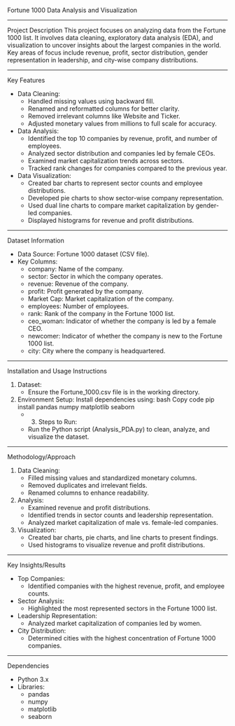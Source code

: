 ﻿Fortune 1000 Data Analysis and Visualization
____________________________________________________________________________
Project Description
This project focuses on analyzing data from the Fortune 1000 list. It involves data cleaning, exploratory data analysis (EDA), and visualization to uncover insights about the largest companies in the world. Key areas of focus include revenue, profit, sector distribution, gender representation in leadership, and city-wise company distributions.
________________


Key Features
* Data Cleaning:
   * Handled missing values using backward fill.
   * Renamed and reformatted columns for better clarity.
   * Removed irrelevant columns like Website and Ticker.
   * Adjusted monetary values from millions to full scale for accuracy.
* Data Analysis:
   * Identified the top 10 companies by revenue, profit, and number of employees.
   * Analyzed sector distribution and companies led by female CEOs.
   * Examined market capitalization trends across sectors.
   * Tracked rank changes for companies compared to the previous year.
* Data Visualization:
   * Created bar charts to represent sector counts and employee distributions.
   * Developed pie charts to show sector-wise company representation.
   * Used dual line charts to compare market capitalization by gender-led companies.
   * Displayed histograms for revenue and profit distributions.
________________


Dataset Information
* Data Source: Fortune 1000 dataset (CSV file).
* Key Columns:
   * company: Name of the company.
   * sector: Sector in which the company operates.
   * revenue: Revenue of the company.
   * profit: Profit generated by the company.
   * Market Cap: Market capitalization of the company.
   * employees: Number of employees.
   * rank: Rank of the company in the Fortune 1000 list.
   * ceo_woman: Indicator of whether the company is led by a female CEO.
   * newcomer: Indicator of whether the company is new to the Fortune 1000 list.
   * city: City where the company is headquartered.
________________


Installation and Usage Instructions
1. Dataset:
   * Ensure the Fortune_1000.csv file is in the working directory.
2. Environment Setup:
Install dependencies using:
bash
Copy code
pip install pandas numpy matplotlib seaborn
   * 3. Steps to Run:
   * Run the Python script (Analysis_PDA.py) to clean, analyze, and visualize the dataset.
________________


Methodology/Approach
1. Data Cleaning:
   * Filled missing values and standardized monetary columns.
   * Removed duplicates and irrelevant fields.
   * Renamed columns to enhance readability.
2. Analysis:
   * Examined revenue and profit distributions.
   * Identified trends in sector counts and leadership representation.
   * Analyzed market capitalization of male vs. female-led companies.
3. Visualization:
   * Created bar charts, pie charts, and line charts to present findings.
   * Used histograms to visualize revenue and profit distributions.
________________


Key Insights/Results
* Top Companies:
   * Identified companies with the highest revenue, profit, and employee counts.
* Sector Analysis:
   * Highlighted the most represented sectors in the Fortune 1000 list.
* Leadership Representation:
   * Analyzed market capitalization of companies led by women.
* City Distribution:
   * Determined cities with the highest concentration of Fortune 1000 companies.
________________


Dependencies
* Python 3.x
* Libraries:
   * pandas
   * numpy
   * matplotlib
   * seaborn
